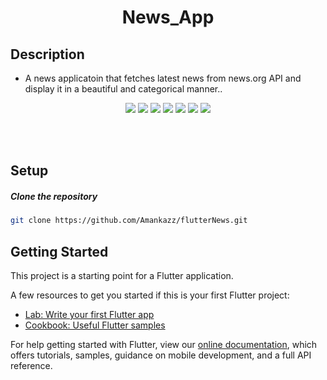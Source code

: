 <h1 align="center"> News_App </h1>



## Description

- A news applicatoin that fetches latest news from news.org API and display it in a beautiful and categorical manner.. 

<p align="center">
  <img 
    src="https://user-images.githubusercontent.com/40912399/193521051-04f21c57-a272-4f62-9d67-d31f6aabce37.png"
  >  
  <img 
    src="https://user-images.githubusercontent.com/40912399/193521072-e2199234-9bc6-41e9-bb86-25686267366c.png"
  >  
  <img 
    src="https://user-images.githubusercontent.com/40912399/193521081-8411faf1-7093-44d9-90ba-6fbfe06bc591.png"
  >
  <img 
    src="https://user-images.githubusercontent.com/40912399/193521089-d6c7db46-ee5c-482d-b299-d9b055aeb9fb.png"
  >  
  <img 
    src="https://user-images.githubusercontent.com/40912399/193521107-72ffd582-d638-4654-b35a-ca44e043cc8d.png"
  >
  <img 
    src="https://user-images.githubusercontent.com/40912399/193521117-868c350f-f164-4930-b3af-c4d3508fc0a5.png"
  >
  <img 
    src="https://user-images.githubusercontent.com/40912399/193521162-5d0f89df-5071-4516-988f-a55f4650ef25.png"
  >
</p>

<br></br>

## Setup

##### Clone the repository
```bash
git clone https://github.com/Amankazz/flutterNews.git
```




## Getting Started

This project is a starting point for a Flutter application.

A few resources to get you started if this is your first Flutter project:

- [Lab: Write your first Flutter app](https://flutter.dev/docs/get-started/codelab)
- [Cookbook: Useful Flutter samples](https://flutter.dev/docs/cookbook)

For help getting started with Flutter, view our
[online documentation](https://flutter.dev/docs), which offers tutorials,
samples, guidance on mobile development, and a full API reference.
